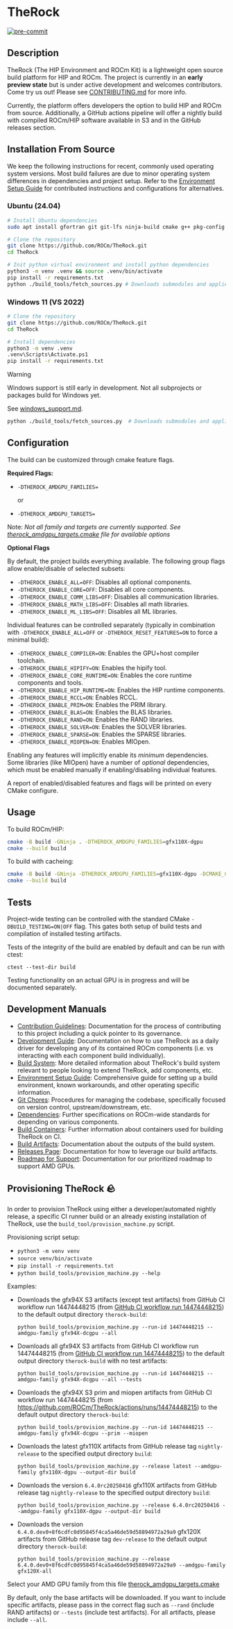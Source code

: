 # TheRock

[![pre-commit](https://img.shields.io/badge/pre--commit-enabled-brightgreen?logo=pre-commit)](https://github.com/pre-commit/pre-commit)

## Description

TheRock (The HIP Environment and ROCm Kit) is a lightweight open source build platform for HIP and ROCm. The project is currently in an **early preview state** but is under active development and welcomes contributors. Come try us out! Please see [CONTRIBUTING.md](CONTRIBUTING.md) for more info.

Currently, the platform offers developers the option to build HIP and ROCm from source. Additionally, a GitHub actions pipeline will offer a nightly build with compiled ROCm/HIP software available in S3 and in the GitHub releases section.

## Installation From Source

We keep the following instructions for recent, commonly used operating system versions. Most build failures are due to minor operating system differences in dependencies and project setup. Refer to the [Environment Setup Guide](docs/environment_setup_guide.md) for contributed instructions and configurations for alternatives.

### Ubuntu (24.04)

```bash
# Install Ubuntu dependencies
sudo apt install gfortran git git-lfs ninja-build cmake g++ pkg-config xxd patchelf automake python3-venv python3-dev libegl1-mesa-dev

# Clone the repository
git clone https://github.com/ROCm/TheRock.git
cd TheRock

# Init python virtual environment and install python dependencies
python3 -m venv .venv && source .venv/bin/activate
pip install -r requirements.txt
python ./build_tools/fetch_sources.py # Downloads submodules and applies patches
```

### Windows 11 (VS 2022)

```bash
# Clone the repository
git clone https://github.com/ROCm/TheRock.git
cd TheRock

# Install dependencies
python3 -m venv .venv
.venv\Scripts\Activate.ps1
pip install -r requirements.txt
```

> [!WARNING]
> Windows support is still early in development. Not all subprojects or packages build for Windows yet.

See [windows_support.md](./docs/development/windows_support.md).

```bash
python ./build_tools/fetch_sources.py  # Downloads submodules and applies patches
```

## Configuration

The build can be customized through cmake feature flags.

**Required Flags:**

- `-DTHEROCK_AMDGPU_FAMILIES=`

  or

- `-DTHEROCK_AMDGPU_TARGETS=`

Note: *Not all family and targets are currently supported. See [therock_amdgpu_targets.cmake](cmake/therock_amdgpu_targets.cmake) file for available options*

**Optional Flags**

By default, the project builds everything available. The following group flags
allow enable/disable of selected subsets:

- `-DTHEROCK_ENABLE_ALL=OFF`: Disables all optional components.
- `-DTHEROCK_ENABLE_CORE=OFF`: Disables all core components.
- `-DTHEROCK_ENABLE_COMM_LIBS=OFF`: Disables all communication libraries.
- `-DTHEROCK_ENABLE_MATH_LIBS=OFF`: Disables all math libraries.
- `-DTHEROCK_ENABLE_ML_LIBS=OFF`: Disables all ML libraries.

Individual features can be controlled separately (typically in combination with
`-DTHEROCK_ENABLE_ALL=OFF` or `-DTHEROCK_RESET_FEATURES=ON` to force a
minimal build):

- `-DTHEROCK_ENABLE_COMPILER=ON`: Enables the GPU+host compiler toolchain.
- `-DTHEROCK_ENABLE_HIPIFY=ON`: Enables the hipify tool.
- `-DTHEROCK_ENABLE_CORE_RUNTIME=ON`: Enables the core runtime components and tools.
- `-DTHEROCK_ENABLE_HIP_RUNTIME=ON`: Enables the HIP runtime components.
- `-DTHEROCK_ENABLE_RCCL=ON`: Enables RCCL.
- `-DTHEROCK_ENABLE_PRIM=ON`: Enables the PRIM library.
- `-DTHEROCK_ENABLE_BLAS=ON`: Enables the BLAS libraries.
- `-DTHEROCK_ENABLE_RAND=ON`: Enables the RAND libraries.
- `-DTHEROCK_ENABLE_SOLVER=ON`: Enables the SOLVER libraries.
- `-DTHEROCK_ENABLE_SPARSE=ON`: Enables the SPARSE libraries.
- `-DTHEROCK_ENABLE_MIOPEN=ON`: Enables MIOpen.

Enabling any features will implicitly enable its *minimum* dependencies. Some
libraries (like MIOpen) have a number of *optional* dependencies, which must
be enabled manually if enabling/disabling individual features.

A report of enabled/disabled features and flags will be printed on every
CMake configure.

## Usage

To build ROCm/HIP:

```bash
cmake -B build -GNinja . -DTHEROCK_AMDGPU_FAMILIES=gfx110X-dgpu
cmake --build build
```

To build with cacheing:

```bash
cmake -B build -GNinja -DTHEROCK_AMDGPU_FAMILIES=gfx110X-dgpu -DCMAKE_C_COMPILER_LAUNCHER=ccache -DCMAKE_CXX_COMPILER_LAUNCHER=ccache .
cmake --build build
```

## Tests

Project-wide testing can be controlled with the standard CMake `-DBUILD_TESTING=ON|OFF` flag. This gates both setup of build tests and compilation of installed testing artifacts.

Tests of the integrity of the build are enabled by default and can be run
with ctest:

```
ctest --test-dir build
```

Testing functionality on an actual GPU is in progress and will be documented
separately.

## Development Manuals

- [Contribution Guidelines](CONTRIBUTING.md): Documentation for the process of contributing to this project including a quick pointer to its governance.
- [Development Guide](docs/development/development_guide.md): Documentation on how to use TheRock as a daily driver for developing any of its contained ROCm components (i.e. vs interacting with each component build individually).
- [Build System](docs/development/build_system.md): More detailed information about TheRock's build system relevant to people looking to extend TheRock, add components, etc.
- [Environment Setup Guide](docs/environment_setup_guide.md): Comprehensive guide for setting up a build environment, known workarounds, and other operating specific information.
- [Git Chores](docs/development/git_chores.md): Procedures for managing the codebase, specifically focused on version control, upstream/downstream, etc.
- [Dependencies](docs/development/dependencies.md): Further specifications on ROCm-wide standards for depending on various components.
- [Build Containers](docs/development/build_containers.md): Further information about containers used for building TheRock on CI.
- [Build Artifacts](docs/development/artifacts.md): Documentation about the outputs of the build system.
- [Releases Page](RELEASES.md): Documentation for how to leverage our build artifacts.
- [Roadmap for Support](ROADMAP.md): Documentation for our prioritized roadmap to support AMD GPUs.

## Provisioning TheRock 🪨

In order to provision TheRock using either a developer/automated nightly release, a specific CI runner build or an already existing installation of TheRock, use the `build_tool/provision_machine.py` script.

Provisioning script setup:

- `python3 -m venv venv`
- `source venv/bin/activate`
- `pip install -r requirements.txt`
- `python build_tools/provision_machine.py --help`

Examples:

- Downloads the gfx94X S3 artifacts (except test artifacts) from GitHub CI workflow run 14474448215 (from [GitHub CI workflow run 14474448215](https://github.com/ROCm/TheRock/actions/runs/14474448215)) to the default output directory `therock-build`:

  ```
  python build_tools/provision_machine.py --run-id 14474448215 --amdgpu-family gfx94X-dcgpu --all
  ```

- Downloads all gfx94X S3 artifacts from GitHub CI workflow run 14474448215 (from [GitHub CI workflow run 14474448215](https://github.com/ROCm/TheRock/actions/runs/14474448215)) to the default output directory `therock-build` with no test artifacts:

  ```
  python build_tools/provision_machine.py --run-id 14474448215 --amdgpu-family gfx94X-dcgpu --all --tests
  ```

- Downloads the gfx94X S3 prim and miopen artifacts from GitHub CI workflow run 14474448215 (from https://github.com/ROCm/TheRock/actions/runs/14474448215) to the default output directory `therock-build`:

  ```
  python build_tools/provision_machine.py --run-id 14474448215 --amdgpu-family gfx94X-dcgpu --prim --miopen
  ```

- Downloads the latest gfx110X artifacts from GitHub release tag `nightly-release` to the specified output directory `build`:

  ```
  python build_tools/provision_machine.py --release latest --amdgpu-family gfx110X-dgpu --output-dir build
  ```

- Downloads the version `6.4.0rc20250416` gfx110X artifacts from GitHub release tag `nightly-release` to the specified output directory `build`:

  ```
  python build_tools/provision_machine.py --release 6.4.0rc20250416 --amdgpu-family gfx110X-dgpu --output-dir build
  ```

- Downloads the version `6.4.0.dev0+8f6cdfc0d95845f4ca5a46de59d58894972a29a9` gfx120X artifacts from GitHub release tag `dev-release` to the default output directory `therock-build`:

  ```
  python build_tools/provision_machine.py --release 6.4.0.dev0+8f6cdfc0d95845f4ca5a46de59d58894972a29a9 --amdgpu-family gfx120X-all
  ```

Select your AMD GPU family from this file [therock_amdgpu_targets.cmake](https://github.com/ROCm/TheRock/blob/59c324a759e8ccdfe5a56e0ebe72a13ffbc04c1f/cmake/therock_amdgpu_targets.cmake#L44-L81)

By default, only the base artifacts will be downloaded. If you want to include specific artifacts, please pass in the correct flag such as `--rand` (include RAND artifacts) or `--tests` (include test artifacts). For all artifacts, please include `--all`.
